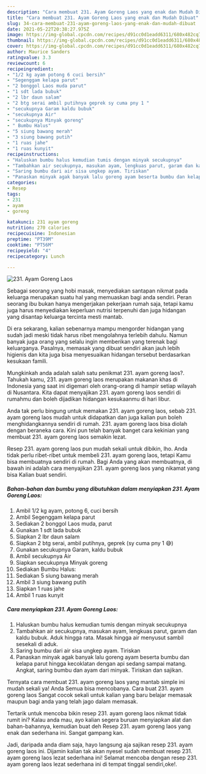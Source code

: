 ```yaml
---
description: "Cara membuat 231. Ayam Goreng Laos yang enak dan Mudah Dibuat"
title: "Cara membuat 231. Ayam Goreng Laos yang enak dan Mudah Dibuat"
slug: 34-cara-membuat-231-ayam-goreng-laos-yang-enak-dan-mudah-dibuat
date: 2021-05-22T20:38:27.975Z
image: https://img-global.cpcdn.com/recipes/d91cc0d1eadd6311/680x482cq70/231-ayam-goreng-laos-foto-resep-utama.jpg
thumbnail: https://img-global.cpcdn.com/recipes/d91cc0d1eadd6311/680x482cq70/231-ayam-goreng-laos-foto-resep-utama.jpg
cover: https://img-global.cpcdn.com/recipes/d91cc0d1eadd6311/680x482cq70/231-ayam-goreng-laos-foto-resep-utama.jpg
author: Maurice Sanders
ratingvalue: 3.3
reviewcount: 6
recipeingredient:
- "1/2 kg ayam potong 6 cuci bersih"
- "Segenggam kelapa parut"
- "2 bonggol Laos muda parut"
- "1 sdt lada bubuk"
- "2 lbr daun salam"
- "2 btg serai ambil putihnya geprek sy cuma pny 1 "
- "secukupnya Garam kaldu bubuk"
- "secukupnya Air"
- "secukupnya Minyak goreng"
- " Bumbu Halus"
- "5 siung bawang merah"
- "3 siung bawang putih"
- "1 ruas jahe"
- "1 ruas kunyit"
recipeinstructions:
- "Haluskan bumbu halus kemudian tumis dengan minyak secukupnya"
- "Tambahkan air secukupnya, masukan ayam, lengkuas parut, garam dan kaldu bubuk. Aduk hingga rata. Masak hingga air menyusut sambil sesekali di aduk."
- "Saring bumbu dari air sisa ungkep ayam. Tiriskan"
- "Panaskan minyak agak banyak lalu goreng ayam beserta bumbu dan kelapa parut hingga kecoklatan dengan api sedang sampai matang. Angkat, saring bumbu dan ayam dari minyak. Tiriskan dan sajikan."
categories:
- Resep
tags:
- 231
- ayam
- goreng

katakunci: 231 ayam goreng 
nutrition: 270 calories
recipecuisine: Indonesian
preptime: "PT39M"
cooktime: "PT56M"
recipeyield: "4"
recipecategory: Lunch

---
```



![231. Ayam Goreng Laos](https://img-global.cpcdn.com/recipes/d91cc0d1eadd6311/680x482cq70/231-ayam-goreng-laos-foto-resep-utama.jpg)

Sebagai seorang yang hobi masak, menyediakan santapan nikmat pada keluarga merupakan suatu hal yang memuaskan bagi anda sendiri. Peran seorang ibu bukan hanya mengerjakan pekerjaan rumah saja, tetapi kamu juga harus menyediakan keperluan nutrisi terpenuhi dan juga hidangan yang disantap keluarga tercinta mesti mantab.

Di era  sekarang, kalian sebenarnya mampu mengorder hidangan yang sudah jadi meski tidak harus ribet mengolahnya terlebih dahulu. Namun banyak juga orang yang selalu ingin memberikan yang terenak bagi keluarganya. Pasalnya, memasak yang dibuat sendiri akan jauh lebih higienis dan kita juga bisa menyesuaikan hidangan tersebut berdasarkan kesukaan famili. 



Mungkinkah anda adalah salah satu penikmat 231. ayam goreng laos?. Tahukah kamu, 231. ayam goreng laos merupakan makanan khas di Indonesia yang saat ini digemari oleh orang-orang di hampir setiap wilayah di Nusantara. Kita dapat menyajikan 231. ayam goreng laos sendiri di rumahmu dan boleh dijadikan hidangan kesukaanmu di hari libur.

Anda tak perlu bingung untuk memakan 231. ayam goreng laos, sebab 231. ayam goreng laos mudah untuk didapatkan dan juga kalian pun boleh menghidangkannya sendiri di rumah. 231. ayam goreng laos bisa diolah dengan beraneka cara. Kini pun telah banyak banget cara kekinian yang membuat 231. ayam goreng laos semakin lezat.

Resep 231. ayam goreng laos pun mudah sekali untuk dibikin, lho. Anda tidak perlu ribet-ribet untuk membeli 231. ayam goreng laos, tetapi Kamu bisa membuatnya sendiri di rumah. Bagi Anda yang akan membuatnya, di bawah ini adalah cara menyajikan 231. ayam goreng laos yang nikamat yang bisa Kalian buat sendiri.

<!--inarticleads1-->

##### Bahan-bahan dan bumbu yang dibutuhkan dalam menyiapkan 231. Ayam Goreng Laos:

1. Ambil 1/2 kg ayam, potong 6, cuci bersih
1. Ambil Segenggam kelapa parut
1. Sediakan 2 bonggol Laos muda, parut
1. Gunakan 1 sdt lada bubuk
1. Siapkan 2 lbr daun salam
1. Siapkan 2 btg serai, ambil putihnya, geprek (sy cuma pny 1 😅)
1. Gunakan secukupnya Garam, kaldu bubuk
1. Ambil secukupnya Air
1. Siapkan secukupnya Minyak goreng
1. Sediakan  Bumbu Halus:
1. Sediakan 5 siung bawang merah
1. Ambil 3 siung bawang putih
1. Siapkan 1 ruas jahe
1. Ambil 1 ruas kunyit




<!--inarticleads2-->

##### Cara menyiapkan 231. Ayam Goreng Laos:

1. Haluskan bumbu halus kemudian tumis dengan minyak secukupnya
1. Tambahkan air secukupnya, masukan ayam, lengkuas parut, garam dan kaldu bubuk. Aduk hingga rata. Masak hingga air menyusut sambil sesekali di aduk.
1. Saring bumbu dari air sisa ungkep ayam. Tiriskan
1. Panaskan minyak agak banyak lalu goreng ayam beserta bumbu dan kelapa parut hingga kecoklatan dengan api sedang sampai matang. Angkat, saring bumbu dan ayam dari minyak. Tiriskan dan sajikan.




Ternyata cara membuat 231. ayam goreng laos yang mantab simple ini mudah sekali ya! Anda Semua bisa mencobanya. Cara buat 231. ayam goreng laos Sangat cocok sekali untuk kalian yang baru belajar memasak maupun bagi anda yang telah jago dalam memasak.

Tertarik untuk mencoba bikin resep 231. ayam goreng laos nikmat tidak rumit ini? Kalau anda mau, ayo kalian segera buruan menyiapkan alat dan bahan-bahannya, kemudian buat deh Resep 231. ayam goreng laos yang enak dan sederhana ini. Sangat gampang kan. 

Jadi, daripada anda diam saja, hayo langsung aja sajikan resep 231. ayam goreng laos ini. Dijamin kalian tak akan nyesel sudah membuat resep 231. ayam goreng laos lezat sederhana ini! Selamat mencoba dengan resep 231. ayam goreng laos lezat sederhana ini di tempat tinggal sendiri,oke!.

